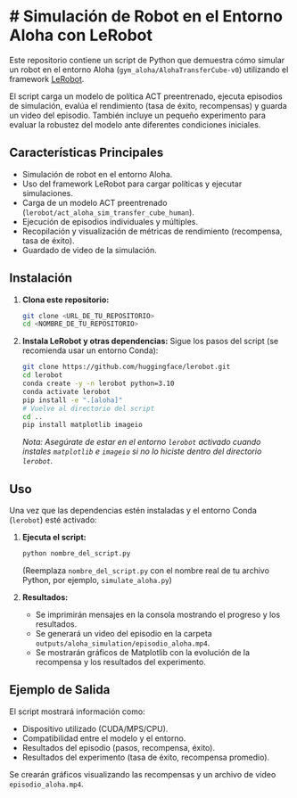 # # Simulación de Robot en el Entorno Aloha con LeRobot

Este repositorio contiene un script de Python que demuestra cómo simular un robot en el entorno Aloha (`gym_aloha/AlohaTransferCube-v0`) utilizando el framework [LeRobot](https://github.com/huggingface/lerobot).

El script carga un modelo de política ACT preentrenado, ejecuta episodios de simulación, evalúa el rendimiento (tasa de éxito, recompensas) y guarda un video del episodio. También incluye un pequeño experimento para evaluar la robustez del modelo ante diferentes condiciones iniciales.

## Características Principales

*   Simulación de robot en el entorno Aloha.
*   Uso del framework LeRobot para cargar políticas y ejecutar simulaciones.
*   Carga de un modelo ACT preentrenado (`lerobot/act_aloha_sim_transfer_cube_human`).
*   Ejecución de episodios individuales y múltiples.
*   Recopilación y visualización de métricas de rendimiento (recompensa, tasa de éxito).
*   Guardado de video de la simulación.

## Instalación

1.  **Clona este repositorio:**
    ```bash
    git clone <URL_DE_TU_REPOSITORIO>
    cd <NOMBRE_DE_TU_REPOSITORIO>
    ```

2.  **Instala LeRobot y otras dependencias:**
    Sigue los pasos del script (se recomienda usar un entorno Conda):
    ```bash
    git clone https://github.com/huggingface/lerobot.git
    cd lerobot
    conda create -y -n lerobot python=3.10
    conda activate lerobot
    pip install -e ".[aloha]"
    # Vuelve al directorio del script
    cd ..
    pip install matplotlib imageio
    ```
    *Nota: Asegúrate de estar en el entorno `lerobot` activado cuando instales `matplotlib` e `imageio` si no lo hiciste dentro del directorio `lerobot`.*

## Uso

Una vez que las dependencias estén instaladas y el entorno Conda (`lerobot`) esté activado:

1.  **Ejecuta el script:**
    ```bash
    python nombre_del_script.py
    ```
    (Reemplaza `nombre_del_script.py` con el nombre real de tu archivo Python, por ejemplo, `simulate_aloha.py`)

2.  **Resultados:**
    *   Se imprimirán mensajes en la consola mostrando el progreso y los resultados.
    *   Se generará un video del episodio en la carpeta `outputs/aloha_simulation/episodio_aloha.mp4`.
    *   Se mostrarán gráficos de Matplotlib con la evolución de la recompensa y los resultados del experimento.

## Ejemplo de Salida

El script mostrará información como:
*   Dispositivo utilizado (CUDA/MPS/CPU).
*   Compatibilidad entre el modelo y el entorno.
*   Resultados del episodio (pasos, recompensa, éxito).
*   Resultados del experimento (tasa de éxito, recompensa promedio).

Se crearán gráficos visualizando las recompensas y un archivo de video `episodio_aloha.mp4`.
